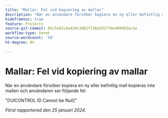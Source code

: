 ```yaml
---
title: "Mallar: Fel vid kopiering av mallar"
description: "När en användare försöker kopiera en ny eller befintlig mall kopieras inte mallen och användaren ser ett fel."
hidefromtoc: true
feature: Projects
source-git-commit: 85c5e92c4a434c39b2f238a5917f0e409493ec5e
workflow-type: tm+mt
source-wordcount: '59'
ht-degree: 0%

---
```



# Mallar: Fel vid kopiering av mallar

När en användare försöker kopiera en ny eller befintlig mall kopieras inte mallen och användaren ser följande fel:

&quot;[!UICONTROL ID Cannot be Null]&quot;

_Först rapporterad den 25 januari 2024._
